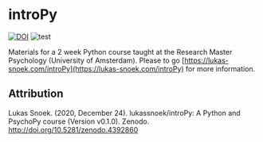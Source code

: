 # introPy
[![DOI](https://zenodo.org/badge/DOI/10.5281/zenodo.4392860.svg)](https://doi.org/10.5281/zenodo.4392860)
![test](https://github.com/lukassnoek/introPy/workflows/CI/badge.svg)

Materials for a 2 week Python course taught at the Research Master Psychology (University of Amsterdam). Please to go [https://lukas-snoek.com/introPy](https://lukas-snoek.com/introPy) for more information.  

## Attribution
Lukas Snoek. (2020, December 24). lukassnoek/introPy: A Python and PsychoPy course (Version v0.1.0). Zenodo. http://doi.org/10.5281/zenodo.4392860